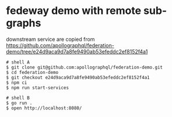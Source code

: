 # fedeway demo with remote sub-graphs

downstream service are copied from https://github.com/apollographql/federation-demo/tree/e24d9aca9d7a8fe9490ab53efeddc2ef8152f4a1

```shell
# shell A
$ git clone git@github.com:apollographql/federation-demo.git
$ cd federation-demo
$ git checkout e24d9aca9d7a8fe9490ab53efeddc2ef8152f4a1
$ npm ci
$ npm run start-services

# shell B
$ go run .
$ open http://localhost:8080/
```

